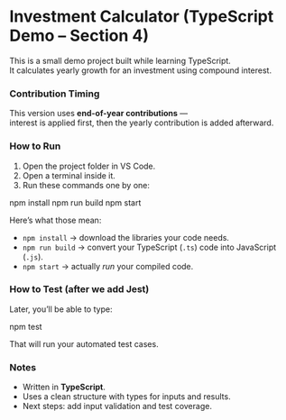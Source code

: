 # Investment Calculator (TypeScript Demo – Section 4)

This is a small demo project built while learning TypeScript.  
It calculates yearly growth for an investment using compound interest.

### Contribution Timing
This version uses **end-of-year contributions** —  
interest is applied first, then the yearly contribution is added afterward.

### How to Run
1. Open the project folder in VS Code.
2. Open a terminal inside it.
3. Run these commands one by one:

npm install
npm run build
npm start

Here’s what those mean:
- `npm install` → download the libraries your code needs.
- `npm run build` → convert your TypeScript (`.ts`) code into JavaScript (`.js`).
- `npm start` → actually *run* your compiled code.

### How to Test (after we add Jest)
Later, you’ll be able to type:

npm test

That will run your automated test cases.

### Notes
- Written in **TypeScript**.
- Uses a clean structure with types for inputs and results.
- Next steps: add input validation and test coverage.